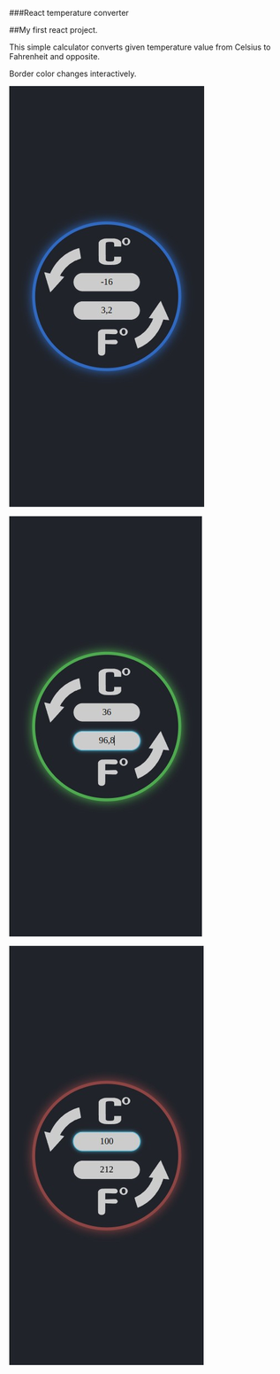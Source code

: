###React temperature converter

##My first react project.

This simple calculator converts given temperature value from Celsius to Fahrenheit and opposite.

Border color changes interactively.

![cold](./src/images/screenshot/screenshot1.jpg)

![water liquid state](./src/images/screenshot/screenshot2.jpg)

![boiling water](./src/images/screenshot/screenshot3.jpg)